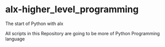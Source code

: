 # alx-higher_level_programming
The start of Python with alx

All scripts in this Repository are going to be more of Python Programming language
